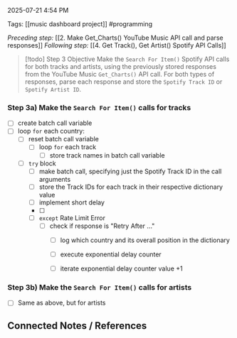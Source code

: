 2025-07-21 4:54 PM

Tags: [[music dashboard project]] #programming

*Preceding step:* [[2. Make Get_Charts() YouTube Music API call and parse responses]]
*Following step:* [[4. Get Track(), Get Artist() Spotify API Calls]]

> [!todo] Step 3 Objective
> Make the `Search For Item()` Spotify API calls for both tracks and artists, using the previously stored responses from the YouTube Music `Get_Charts()` API call. For both types of responses, parse each response and store the `Spotify Track ID` or `Spotify Artist ID`.

### Step 3a) Make the `Search For Item()` calls for tracks
- [ ] create batch call variable
- [ ] loop `for` each country:
	- [ ] reset batch call variable
		- [ ] loop `for` each track
			- [ ] store track names in batch call variable
	- [ ] `try` block
		- [ ] make batch call, specifying just the Spotify Track ID in the call arguments
		- [ ] store the Track IDs for each track in their respective dictionary value
		- [ ] implement short delay
		- [ ] 
		- [ ] `except` Rate Limit Error
			- [ ] check if response is "Retry After ..."
				- [ ] log which country and its overall position in the dictionary
				- [ ] execute exponential delay counter
				- [ ] iterate exponential delay counter value +1


### Step 3b) Make the `Search For Item()` calls for artists
- [ ] Same as above, but for artists


## Connected Notes / References